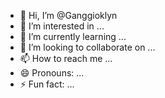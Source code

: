 - 👋 Hi, I’m @Ganggioklyn
- 👀 I’m interested in ...
- 🌱 I’m currently learning ...
- 💞️ I’m looking to collaborate on ...
- 📫 How to reach me ...
- 😄 Pronouns: ...
- ⚡ Fun fact: ...

<!---
Ganggioklyn/Ganggioklyn is a ✨ special ✨ repository because its `README.md` (this file) appears on your GitHub profile.
You can click the Preview link to take a look at your changes.
--->
